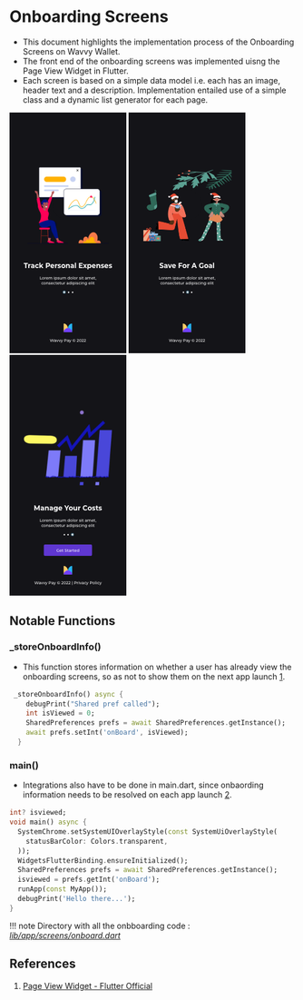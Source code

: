 # Onboarding Screens

- This document highlights the implementation process of the Onboarding Screens on Wavvy Wallet. 
- The front end of the onboarding screens was implemented uisng the Page View Widget in Flutter. 
- Each screen is based on a simple data model i.e. each has an image, header text and a description. Implementation entailed use of a simple class and a dynamic list generator for each page.

<div class="row">
  <div class="column">
    <img src="../images/designs/onboard1.png">
    <img src="../images/designs/onboard2.png">
    <img src="../images/designs/onboard3.png">
  </div>
</div>

## Notable Functions

### _storeOnboardInfo()

- This function stores information on whether a user has already view the onboarding screens, so as not to show them on the next app launch [1].
  
```dart title="onboard.dart" linenums="1"
 _storeOnboardInfo() async {
    debugPrint("Shared pref called");
    int isViewed = 0;
    SharedPreferences prefs = await SharedPreferences.getInstance();
    await prefs.setInt('onBoard', isViewed);
  }

```

### main()

- Integrations also have to be done in main.dart, since onbaording information needs to be resolved on each app launch [2].

```dart  hl_lines="1 7" title="main.dart" linenums="1"
int? isviewed;
void main() async {
  SystemChrome.setSystemUIOverlayStyle(const SystemUiOverlayStyle(
    statusBarColor: Colors.transparent,
  ));
  WidgetsFlutterBinding.ensureInitialized();
  SharedPreferences prefs = await SharedPreferences.getInstance();
  isviewed = prefs.getInt('onBoard');
  runApp(const MyApp());
  debugPrint('Hello there...');
}
```

!!! note
    Directory with all the onbboarding code : *[lib/app/screens/onboard.dart][1]*

  
## References
1. [Page View Widget - Flutter Official](https://www.youtube.com/watch?v=J1gE9xvph-A)

[1]: https://github.com/sisitech/expense_tracker/blob/ec0b399e4c5f3406ea9d6742e27b74e55bc3f7b9/lib/app/screens/onboard.dart
[2]: https://github.com/sisitech/expense_tracker/blob/6a60113dd7f39a2437574b924f3a9ee6970198e9/lib/main.dart
